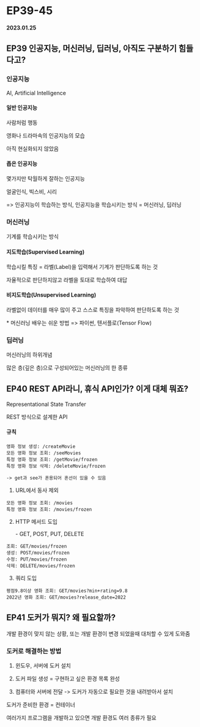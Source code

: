 # EP39-45

**2023.01.25**

## EP39 인공지능, 머신러닝, 딥러닝, 아직도 구분하기 힘들다고?

### 인공지능

AI, Artificial Intelligence

#### 일반 인공지능

사람처럼 행동

영화나 드라마속의 인공지능의 모습

아직 현실화되지 않았음

#### 좁은 인공지능

몇가지만 탁월하게 잘하는 인공지능

얼굴인식, 빅스비, 시리

=> 인공지능이 학습하는 방식, 인공지능을 학습시키는 방식 = 머신러닝, 딥러닝

### 머신러닝

기계를 학습시키는 방식

#### 지도학습(Supervised Learning)

학습시킬 특징 = 라벨(Label)을 입력해서 기계가 판단하도록 하는 것

자율적으로 판단하지않고 라벨을 토대로 학습하여 대답

#### 비지도학습(Unsupervised Learning)

라벨없이 데이터를 매우 많이 주고 스스로 특징을 파악하여 판단하도록 하는 것

\* 머신러닝 배우는 쉬운 방법 => 파이썬, 텐서플로(Tensor Flow)

### 딥러닝

머신러닝의 하위개념

많은 층(깊은 층)으로 구성되어있는 머신러닝의 한 종류

## EP40 REST API라니, 휴식 API인가? 이게 대체 뭐죠?

Representational State Transfer

REST 방식으로 설계한 API

#### 규칙

```
영화 정보 생성: /createMovie
모든 영화 정보 조회: /seeMovies
특정 영화 정보 조회: /getMovie/frozen
특정 영화 정보 삭제: /deleteMovie/frozen

-> get과 see가 혼용되어 혼선이 있을 수 있음
```

1. URL에서 동사 제외

```
모든 영화 정보 조회: /movies
특정 영화 정보 조회: /movies/frozen
```

2. HTTP 메서드 도입

   \- GET, POST, PUT, DELETE

```
조회: GET/movies/frozen
생성: POST/movies/frozen
수정: PUT/movies/frozen
삭제: DELETE/movies/frozen
```

3. 쿼리 도입

```
평점9.8이상 영화 조회: GET/movies?min+rating=9.8
2022년 영화 조회: GET/movies?release_date=2022
```

## EP41 도커가 뭐지? 왜 필요할까?

개발 환경이 맞지 않는 상황, 또는 개발 환경이 변경 되었을때 대처할 수 있게 도와줌

### 도커로 해결하는 방법

1. 윈도우, 서버에 도커 설치

2. 도커 파일 생성 = 구현하고 싶은 환경 목록 완성

3. 컴퓨터와 서버에 전달 -> 도커가 자동으로 필요한 것을 내려받아서 설치

도커가 준비한 환경 = 컨테이너

여러가지 프로그램을 개발하고 있으면 개발 환경도 여러 종류가 필요
